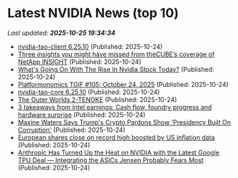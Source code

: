 # Latest NVIDIA News (top 10)
_Last updated: **2025-10-25 19:34:34**_

- [nvidia-tao-client 6.25.10](https://pypi.org/project/nvidia-tao-client/6.25.10/) (Published: 2025-10-24)
- [Three insights you might have missed from theCUBE’s coverage of NetApp INSIGHT](https://siliconangle.com/2025/10/24/ai-data-strategy-powering-next-wave-innovation-netappinsight/) (Published: 2025-10-24)
- [What's Going On With The Rise In Nvidia Stock Today?](https://biztoc.com/x/f7b9ebe8e9186f58) (Published: 2025-10-24)
- [Platformonomics TGIF #105: October 24, 2025](https://platformonomics.com/2025/10/platformonomics-tgif-105-october-24-2025/) (Published: 2025-10-24)
- [nvidia-tao-core 6.25.10](https://pypi.org/project/nvidia-tao-core/6.25.10/) (Published: 2025-10-24)
- [The Outer Worlds 2-TENOKE](https://post.rlsbb.to/the-outer-worlds-2-tenoke/) (Published: 2025-10-24)
- [3 takeaways from Intel earnings: Cash flow, foundry progress and hardware surprise](https://www.cnbc.com/2025/10/24/intel-earnings-q3-stock-trump.html) (Published: 2025-10-24)
- [Maxine Waters Says Trump's Crypto Pardons Show 'Presidency Built On Corruption'](https://finance.yahoo.com/news/maxine-waters-says-trumps-crypto-180109996.html) (Published: 2025-10-24)
- [European shares close on record high boosted by US inflation data](https://www.irishtimes.com/business/2025/10/24/european-shares-close-on-record-high-boosted-by-us-inflation-data/) (Published: 2025-10-24)
- [Anthropic Has Turned Up the Heat on NVIDIA with the Latest Google TPU Deal — Integrating the ASICs Jensen Probably Fears Most](https://wccftech.com/anthropic-has-turned-up-the-heat-on-nvidia-with-the-latest-google-tpu-deal/) (Published: 2025-10-24)
